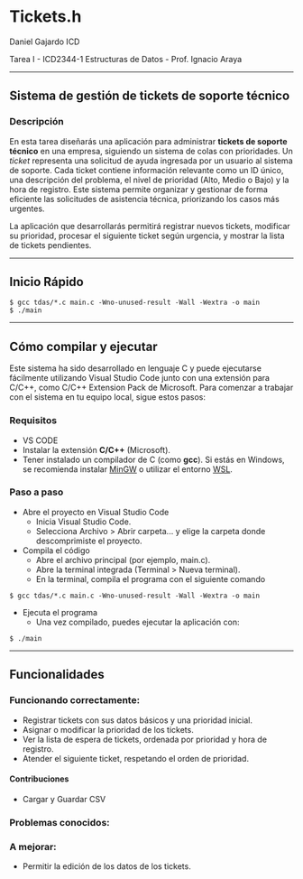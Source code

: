 # Tickets.h

Daniel Gajardo ICD

Tarea I - ICD2344-1 Estructuras de Datos - Prof. Ignacio Araya

---

## Sistema de gestión de tickets de soporte técnico

### Descripción

En esta tarea diseñarás una aplicación para administrar **tickets de soporte técnico** en una empresa, siguiendo un sistema de colas con prioridades. Un *ticket* representa una solicitud de ayuda ingresada por un usuario al sistema de soporte. Cada ticket contiene información relevante como un ID único, una descripción del problema, el nivel de prioridad (Alto, Medio o Bajo) y la hora de registro. Este sistema permite organizar y gestionar de forma eficiente las solicitudes de asistencia técnica, priorizando los casos más urgentes.

La aplicación que desarrollarás permitirá registrar nuevos tickets, modificar su prioridad, procesar el siguiente ticket según urgencia, y mostrar la lista de tickets pendientes.

---

## Inicio Rápido

```shell
$ gcc tdas/*.c main.c -Wno-unused-result -Wall -Wextra -o main
$ ./main
```

---

## Cómo compilar y ejecutar

Este sistema ha sido desarrollado en lenguaje C y puede ejecutarse fácilmente utilizando Visual Studio Code junto con una extensión para C/C++, como C/C++ Extension Pack de Microsoft. Para comenzar a trabajar con el sistema en tu equipo local, sigue estos pasos:

### Requisitos

- VS CODE
- Instalar la extensión **C/C++** (Microsoft).
- Tener instalado un compilador de C (como **gcc**). Si estás en Windows, se recomienda instalar [MinGW](https://www.mingw-w64.org/) o utilizar el entorno [WSL](https://learn.microsoft.com/en-us/windows/wsl/).

### Paso a paso

- Abre el proyecto en Visual Studio Code
    - Inicia Visual Studio Code.
    - Selecciona Archivo > Abrir carpeta... y elige la carpeta donde descomprimiste el proyecto.
- Compila el código
    - Abre el archivo principal (por ejemplo, main.c).
    - Abre la terminal integrada (Terminal > Nueva terminal).
    - En la terminal, compila el programa con el siguiente comando 

```shell
$ gcc tdas/*.c main.c -Wno-unused-result -Wall -Wextra -o main
```

- Ejecuta el programa
    - Una vez compilado, puedes ejecutar la aplicación con:

```shell
$ ./main
```

---

## Funcionalidades

### Funcionando correctamente:

- Registrar tickets con sus datos básicos y una prioridad inicial.
- Asignar o modificar la prioridad de los tickets.
- Ver la lista de espera de tickets, ordenada por prioridad y hora de registro.
- Atender el siguiente ticket, respetando el orden de prioridad.

#### Contribuciones

- Cargar y Guardar CSV

### Problemas conocidos:

### A mejorar:

- Permitir la edición de los datos de los tickets.
